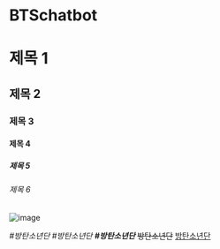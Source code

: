 # BTSchatbot

# 제목 1
## 제목 2
### 제목 3
#### 제목 4
##### 제목 5
###### 제목 6
![image](https://search.pstatic.net/common/?src=http%3A%2F%2Fimgnews.naver.net%2Fimage%2F609%2F2021%2F02%2F08%2F202102080806380410_2_20210208080950798.jpg&type=sc960_832)

*#방탄소년단*
_#방탄소년단_
**_#방탄소년단_**
~~방탄소년단~~
<U>방탄소년단</U>

